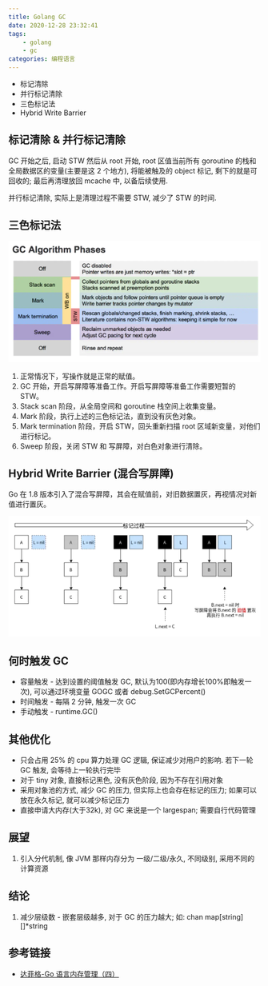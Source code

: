 ```yaml
---
title: Golang GC
date: 2020-12-28 23:32:41
tags:
    - golang
    - gc
categories: 编程语言
---
```


- 标记清除
- 并行标记清除
- 三色标记法
- Hybrid Write Barrier

<!-- more -->

## 标记清除 & 并行标记清除

GC 开始之后, 启动 STW 然后从 root 开始,  root 区值当前所有 goroutine 的栈和全局数据区的变量(主要是这 2 个地方), 将能被触及的 object 标记, 剩下的就是可回收的; 最后再清理放回 mcache 中, 以备后续使用.

并行标记清除, 实际上是清理过程不需要 STW, 减少了 STW 的时间.

## 三色标记法

![gc-algorithm](../img/gc_algorithm.png)

1. 正常情况下，写操作就是正常的赋值。
2. GC 开始，开启写屏障等准备工作。开启写屏障等准备工作需要短暂的 STW。
3. Stack scan 阶段，从全局空间和 goroutine 栈空间上收集变量。
4. Mark 阶段，执行上述的三色标记法，直到没有灰色对象。
5. Mark termination 阶段，开启 STW，回头重新扫描 root 区域新变量，对他们进行标记。
6. Sweep 阶段，关闭 STW 和 写屏障，对白色对象进行清除。

## Hybrid Write Barrier (混合写屏障)

Go 在 1.8 版本引入了混合写屏障，其会在赋值前，对旧数据置灰，再视情况对新值进行置灰。

![gc-hybrid](../img/gc-hyber.png)

## 何时触发 GC

- 容量触发 - 达到设置的阈值触发 GC, 默认为100(即内存增长100%即触发一次), 可以通过环境变量 GOGC 或者 debug.SetGCPercent()
- 时间触发 - 每隔 2 分钟, 触发一次 GC
- 手动触发 - runtime.GC()

## 其他优化

- 只会占用 25% 的 cpu 算力处理 GC 逻辑, 保证减少对用户的影响. 若下一轮 GC 触发, 会等待上一轮执行完毕
- 对于 tiny 对象, 直接标记黑色, 没有灰色阶段, 因为不存在引用对象
- 采用对象池的方式, 减少 GC 的压力, 但实际上也会存在标记的压力; 如果可以放在永久标记, 就可以减少标记压力
- 直接申请大内存(大于32k), 对 GC 来说是一个 largespan; 需要自行代码管理

## 展望

1. 引入分代机制, 像 JVM 那样内存分为 一级/二级/永久, 不同级别, 采用不同的计算资源

## 结论

1. 减少层级数 - 嵌套层级越多, 对于 GC 的压力越大; 如: chan map[string][]*string

## 参考链接

- [达菲格-Go 语言内存管理（四）](https://www.jianshu.com/p/0083a90a8f7e)
